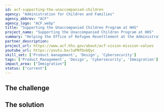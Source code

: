 ```yaml
---
id: acf-supporting-the-unaccompanied-children
agency: "Administration for Children and Families"
agency_abbrev: "ACF"
agency_logo: "ACF.webp"
title: "Supporting the Unaccompanied Children Program at HHS"
project_name: "Supporting the Unaccompanied Children Program at HHS"
summary: "Helping the Office of Refugee Resettlement at the Administration of Children and Families ensure that the thousands of unaccompanied children that enter HHS care each month are safe, thriving, and swiftly united with a sponsor through technology delivery and design."
partner_description: 
project_url: https://www.acf.hhs.gov/about/acf-vision-mission-values
youtube_url: https://youtu.be/1aPNfOxbQyc
skill_set: ['Product management', 'Design', 'Cybersecurity']
tags: ['Product_Management', 'Design', 'Cybersecurity', 'Immigration']
impact_area: ["Immigration"]
status: ["current"]
---
```


## The challenge



## The solution 

